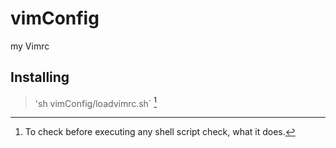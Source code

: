# vimConfig
my Vimrc

## Installing 
> 'sh vimConfig/loadvimrc.sh` [^1]
[^1]: To check before executing any shell script check, what it does.
